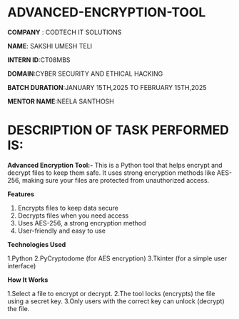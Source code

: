 # ADVANCED-ENCRYPTION-TOOL

**COMPANY** : CODTECH IT SOLUTIONS

**NAME**: SAKSHI UMESH TELI

**INTERN ID**:CT08MBS

**DOMAIN**:CYBER SECURITY AND ETHICAL HACKING

**BATCH DURATION**:JANUARY 15TH,2025 TO FEBRUARY 15TH,2025

**MENTOR NAME**:NEELA SANTHOSH

#  DESCRIPTION OF TASK PERFORMED IS:

**Advanced Encryption Tool:-**
This is a Python tool that helps encrypt and decrypt files to keep them safe. It uses strong encryption methods like AES-256, making sure your files are protected from unauthorized access.

**Features**
1. Encrypts files to keep data secure
2. Decrypts files when you need access
3. Uses AES-256, a strong encryption method
4. User-friendly and easy to use

**Technologies Used**

1.Python
2.PyCryptodome (for AES encryption)
3.Tkinter (for a simple user interface)

**How It Works**

1.Select a file to encrypt or decrypt.
2.The tool locks (encrypts) the file using a secret key.
3.Only users with the correct key can unlock (decrypt) the file.
   
